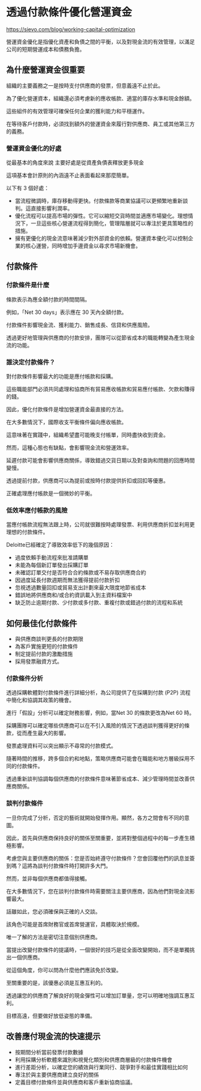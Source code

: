 # 透過付款條件優化營運資金

https://sievo.com/blog/working-capital-optimization

營運資金優化是指優化資產和負債之間的平衡，以及對現金流的有效管理，以滿足公司的短期營運成本和債務負擔。

## 為什麼營運資金很重要

組織的主要義務之一是按時支付供應商的發票，但意義遠不止於此。

為了優化營運資本，組織還必須考慮新的應收帳款、適當的庫存水準和現金餘額。

這些組件的有效管理可確保任何企業的獲利能力和平穩運作。 

在等待客戶付款時，必須找到額外的營運資金來履行對供應商、員工或其他第三方的義務。 

### 營運資金優化的好處

從最基本的角度來說 主要好處是從資產負債表釋放更多現金

這項基本會計原則的內涵遠不止表面看起來那麼簡單。

以下有 3 個好處：

- 當流程微調時，庫存移動得更快。付款條款等商業協議可以更頻繁地重新談判。這直接影響利潤率。
- 優化流程可以提高市場的彈性。它可以縮短交貨時間並適應市場變化。理想情況下，一旦這些核心營運流程得到簡化，管理階層就可以專注於更具策略性的措施。 
- 擁有更優化的現金流意味著減少對外部資金的依賴。營運資本優化可以控制企業的核心運營，同時增加手邊資金以尋求市場新機會。

## 付款條件

### 付款條件是什麼

條款表示為應全額付款的時間間隔。

例如，「Net 30 days」表示應在 30 天內全額付款。

付款條件影響現金流、獲利能力、銷售成長、信貸和供應風險。

透過更好地管理與供應商的付款安排，團隊可以從節省成本的職能轉變為產生現金流的功能。

### 誰決定付款條件？ 

對付款條件影響最大的功能是應付帳款和採購。

這些職能部門必須共同處理和協商所有貿易應收帳款和貿易應付帳款、欠款和賺得的錢。

因此，優化付款條件是增加營運資金最直接的方法。

在大多數情況下，國際收支平衡條件偏向應收帳款。

這意味著在實踐中，組織希望盡可能晚支付帳單，同時盡快收到資金。

然而，這種心態也有缺點，會影響現金流和營運效率。

 

延遲付款可能會影響供應商關係，導致錯過交貨日期以及對查詢和問題的回應時間變慢。

透過提前付款，供應商可以為提前或按時付款提供折扣或回扣等優惠。

正確處理應付帳款是一個微妙的平衡。

### 低效率應付帳款的風險

當應付帳款流程無法跟上時，公司就很難按時處理發票、利用供應商折扣並利用更理想的付款條件。 

Deloitte已經確定了導致效率低下的幾個原因：

- 過度依賴手動流程來批准請購單
- 未能為每個新訂單發出採購訂單
- 未確認訂單交付是否符合合約條款或不易存取供應商合約
- 因過度延長付款週期而無法獲得提前付款折扣
- 忽視透過數量回扣或貿易支出計劃來最大限度地節省成本
- 錯誤地將供應商和/或合約資訊載入到主資料檔案中
- 缺乏防止逾期付款、少付款或多付款、重複付款或錯過付款的流程和系統

## 如何最佳化付款條件

- 與供應商談判更長的付款期限
- 為客戶實施更短的付款條件
- 制定提前付款的激勵措施
- 採用發票融資方式。

### 付款條件分析

透過採購軟體對付款條件進行詳細分析，為公司提供了在採購到付款 (P2P) 流程中簡化和協調其政策的機會。

進行「假設」分析可以確定財務影響，例如，當Net 30 的條款更改為Net 60 時。

採購團隊可以確定哪些供應商可以在不引入風險的情況下透過談判獲得更好的條款，從而產生最大的影響。

發票處理資料可以突出顯示不尋常的付款模式。

隨著時間的推移，跨多個合約和地點，策略供應商可能會在職能和地方層級採用不同的付款條件。

透過重新談判協調每個供應商的付款條件意味著節省成本、減少管理時間並改善供應商關係。

### 談判付款條件

一旦你完成了分析，否定的藝術就開始發揮作用。顯然，各方之間會有不同的意圖。

因此，首先與供應商保持良好的關係至關重要，並將對整個過程中的每一步產生積極影響。

考慮您與主要供應商的關係：您是否始終遵守付款條件？您會回覆他們的訊息並簽到嗎？這將為談判付款條件時打開許多大門。

然而，並非每個供應商都值得接觸。

在大多數情況下，您在談判付款條件時需要關注主要供應商，因為他們對現金流影響最大。

話雖如此，您必須確保與正確的人交談。

該角色可能是首席財務官或首席營運官，具體取決於規模。

唯一了解的方法是密切注意個別供應商。

當提出改變付款條件的提議時，一個很好的技巧是從全面改變開始，而不是單獨挑出一個供應商。

從這個角度，你可以問為什麼他們應該免於改變。 

 至關重要的是，該優惠必須是互惠互利的。

透過讓您的供應商了解良好的現金彈性可以增加訂單量，您可以明確地強調互惠互利。

目標高遠，但要做好放低姿態的準備。

## 改善應付現金流的快速提示

- 按期間分析當前發票付款數據
- 利用採購分析軟體來識別和視覺化類別和供應商層級的付款條件機會
- 進行差距分析，以確定您的績效與行業同行、競爭對手和最佳實踐相比如何
- 專注於與主要供應商建立良好的關係
- 定義目標付款條件並與供應商和客戶重新協商協議。

 